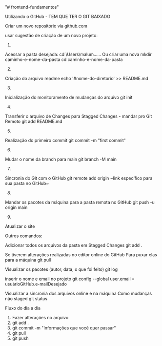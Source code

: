 "# frontend-fundamentos" 

Utilizando o GitHub - TEM QUE TER O GIT BAIXADO

Criar um novo repositório via github.com

usar sugestão de criação de um novo projeto:

1.
Acessar a pasta desejada:
cd \Users\malum\......
Ou criar uma nova
mkdir caminho-e-nome-da-pasta
cd caminho-e-nome-da-pasta

2.
Criação do arquivo readme
echo '#nome-do-diretorio' >> README.md

3.
Inicialização do monitoramento de mudanças do arquivo
git init

4.
Transferir o arquivo de Changes para Stagged Changes - mandar pro Git Remoto
git add README.md

5.
Realização do primeiro commit
git commit -m "first commit"

6.
Mudar o nome da branch para main
git branch -M main

7.
Sincronia do Git com o GitHub
git remote add origin ~link específico para sua pasta no GitHub~

8.
Mandar os pacotes da máquina para a pasta remota no GitHub
git push -u origin main

9.
Atualizar o site

Outros comandos:

Adicionar todos os arquivos da pasta em Stagged Changes
git add .

Se tiverem alterações realizadas no editor online do GitHub
Para puxar elas para a máquina
git pull

Visualizar os pacotes (autor, data, o que foi feito)
git log

inserir o nome e email no projeto
git config --global user.email = usuárioGitHub.e-mailDesejado

Visualizar a sincronia dos arquivos online e na máquina
Como mudanças não staged
git status

Fluxo do dia a dia

1. Fazer alterações no arquivo
2. git add .
3. git commit -m "Informações que você quer passar"
4. git pull
5. git push